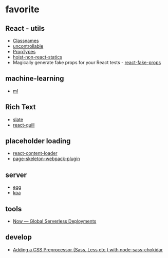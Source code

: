 favorite
========

## React - utils
- [Classnames](https://github.com/JedWatson/classnames)
- [uncontrollable](https://github.com/jquense/uncontrollable)
- [PropTypes](https://github.com/facebook/prop-types)
- [hoist-non-react-statics](https://github.com/mridgway/hoist-non-react-statics)
- Magically generate fake props for your React tests - [react-fake-props](https://github.com/typicode/react-fake-props)

## machine-learning
- [ml](https://github.com/mljs/ml)

## Rich Text
- [slate](https://github.com/ianstormtaylor/slate)
- [react-quill](https://github.com/zenoamaro/react-quill)

## placeholder loading
- [react-content-loader](https://github.com/danilowoz/react-content-loader)
- [page-skeleton-webpack-plugin](https://github.com/ElemeFE/page-skeleton-webpack-plugin)

## server
- [egg](https://github.com/eggjs/egg/)
- [koa](https://github.com/koajs/koa)

## tools
- [Now — Global Serverless Deployments](https://zeit.co/now)


## develop
- [Adding a CSS Preprocessor (Sass, Less etc.) with node-sass-chokidar](https://github.com/franva/custom-react-scripts/blob/master/README.md#adding-a-css-preprocessor-sass-less-etc)
